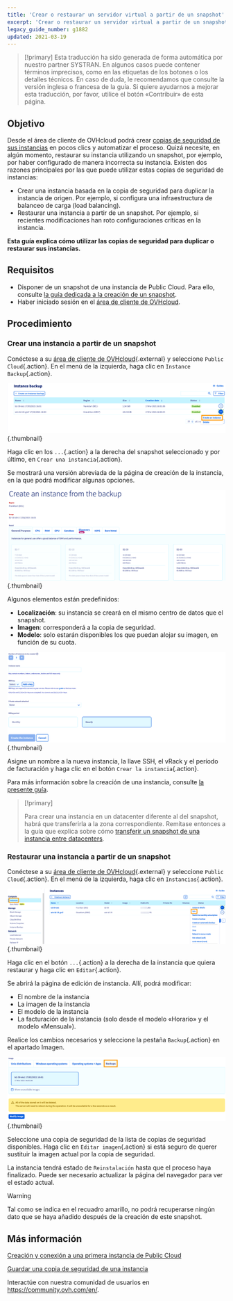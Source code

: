 ```yaml
---
title: 'Crear o restaurar un servidor virtual a partir de un snapshot'
excerpt: 'Crear o restaurar un servidor virtual a partir de un snapshot'
legacy_guide_number: g1882
updated: 2021-03-19
---
```


> [!primary]
> Esta traducción ha sido generada de forma automática por nuestro partner SYSTRAN. En algunos casos puede contener términos imprecisos, como en las etiquetas de los botones o los detalles técnicos. En caso de duda, le recomendamos que consulte la versión inglesa o francesa de la guía. Si quiere ayudarnos a mejorar esta traducción, por favor, utilice el botón «Contribuir» de esta página.
> 

## Objetivo

Desde el área de cliente de OVHcloud podrá crear [copias de seguridad de sus instancias](/pages/public_cloud/compute/save_an_instance) en pocos clics y automatizar el proceso.
Quizá necesite, en algún momento, restaurar su instancia utilizando un snapshot, por ejemplo, por haber configurado de manera incorrecta su instancia. Existen dos razones principales por las que puede utilizar estas copias de seguridad de instancias:

- Crear una instancia basada en la copia de seguridad para duplicar la instancia de origen. Por ejemplo, si configura una infraestructura de balanceo de carga (load balancing).
- Restaurar una instancia a partir de un snapshot. Por ejemplo, si recientes modificaciones han roto configuraciones críticas en la instancia.

**Esta guía explica cómo utilizar las copias de seguridad para duplicar o restaurar sus instancias.**

## Requisitos

- Disponer de un snapshot de una instancia de Public Cloud. Para ello, consulte [la guía dedicada a la creación de un snapshot](/pages/public_cloud/compute/save_an_instance).
- Haber iniciado sesión en el [área de cliente de OVHcloud](https://www.ovh.com/auth/?action=gotomanager&from=https://www.ovh.es/&ovhSubsidiary=es).

## Procedimiento

### Crear una instancia a partir de un snapshot

Conéctese a su [área de cliente de OVHcloud](https://www.ovh.com/auth/?action=gotomanager&from=https://www.ovh.es/&ovhSubsidiary=es){.external} y seleccione `Public Cloud`{.action}. En el menú de la izquierda, haga clic en `Instance Backup`{.action}.

![public-cloud-instance-backup](images/restorebackup01.png){.thumbnail}

Haga clic en los `...`{.action} a la derecha del snapshot seleccionado y por último, en `Crear una instancia`{.action}.

Se mostrará una versión abreviada de la página de creación de la instancia, en la que podrá modificar algunas opciones.

![public-cloud-instance-backup](images/restorebackup02.png){.thumbnail}

Algunos elementos están predefinidos:

- **Localización**: su instancia se creará en el mismo centro de datos que el snapshot.
- **Imagen**: corresponderá a la copia de seguridad.
- **Modelo**: solo estarán disponibles los que puedan alojar su imagen, en función de su cuota.

![public-cloud-instance-backup](images/restorebackup03.png){.thumbnail}

Asigne un nombre a la nueva instancia, la llave SSH, el vRack y el período de facturación y haga clic en el botón `Crear la instancia`{.action}.

Para más información sobre la creación de una instancia, consulte [la presente guía](/pages/public_cloud/compute/public-cloud-first-steps#3-crear-una-instancia).

> [!primary]
>
> Para crear una instancia en un datacenter diferente al del snapshot, habrá que transferirla a la zona correspondiente. Remítase entonces a la guía que explica sobre cómo [transferir un snapshot de una instancia entre datacenters](/pages/public_cloud/compute/transfer_instance_backup_from_one_datacentre_to_another).
>

### Restaurar una instancia a partir de un snapshot

Conéctese a su [área de cliente de OVHcloud](https://www.ovh.com/auth/?action=gotomanager&from=https://www.ovh.es/&ovhSubsidiary=es){.external} y seleccione `Public Cloud`{.action}. En el menú de la izquierda, haga clic en `Instancias`{.action}.

![public-cloud-instance-backup](images/restorebackup04.png){.thumbnail}

Haga clic en el botón `...`{.action} a la derecha de la instancia que quiera restaurar y haga clic en `Editar`{.action}.

Se abrirá la página de edición de instancia. Allí, podrá modificar:

- El nombre de la instancia
- La imagen de la instancia
- El modelo de la instancia
- La facturación de la instancia (solo desde el modelo «Horario» y el modelo «Mensual»).

Realice los cambios necesarios y seleccione la pestaña `Backup`{.action} en el apartado Imagen.

![public-cloud-instance-backup](images/restorebackup05.png){.thumbnail}

Seleccione una copia de seguridad de la lista de copias de seguridad disponibles. Haga clic en `Editar imagen`{.action} si está seguro de querer sustituir la imagen actual por la copia de seguridad.

La instancia tendrá estado de `Reinstalación` hasta que el proceso haya finalizado. Puede ser necesario actualizar la página del navegador para ver el estado actual.

> [!warning]
>
> Tal como se indica en el recuadro amarillo, no podrá recuperarse ningún dato que se haya añadido después de la creación de este snapshot.
>

## Más información

[Creación y conexión a una primera instancia de Public Cloud](/pages/public_cloud/compute/first_steps_with_public_cloud_instance)

[Guardar una copia de seguridad de una instancia](/pages/public_cloud/compute/save_an_instance)

Interactúe con nuestra comunidad de usuarios en <https://community.ovh.com/en/>.
